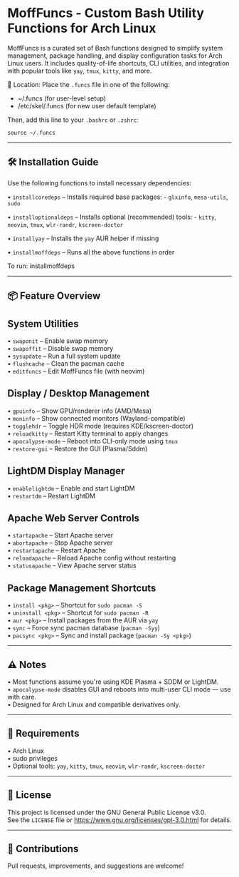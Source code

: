 MoffFuncs - Custom Bash Utility Functions for Arch Linux
========================================================

MoffFuncs is a curated set of Bash functions designed to simplify system management, package handling, and display configuration tasks for Arch Linux users. It includes quality-of-life shortcuts, CLI utilities, and integration with popular tools like `yay`, `tmux`, `kitty`, and more.

📁 Location:
Place the `.funcs` file in one of the following:

  - ~/.funcs         (for user-level setup)
  - /etc/skel/.funcs (for new user default template)

Then, add this line to your `.bashrc` or `.zshrc`:

    source ~/.funcs

------------------------------------------------------------
🛠️ Installation Guide
------------------------------------------------------------

Use the following functions to install necessary dependencies:

• `installcoredeps`      – Installs required base packages:
    - `glxinfo`, `mesa-utils`, `sudo`

• `installoptionaldeps`  – Installs optional (recommended) tools:
    - `kitty`, `neovim`, `tmux`, `wlr-randr`, `kscreen-doctor`

• `installyay`           – Installs the `yay` AUR helper if missing

• `installmoffdeps`      – Runs all the above functions in order

To run:
    installmoffdeps

------------------------------------------------------------
📦 Feature Overview
------------------------------------------------------------

System Utilities
----------------
• `swaponit`          – Enable swap memory  
• `swapoffit`         – Disable swap memory  
• `sysupdate`         – Run a full system update  
• `flushcache`        – Clean the pacman cache  
• `editfuncs`         – Edit MoffFuncs file (with neovim)

Display / Desktop Management
----------------------------
• `gpuinfo`           – Show GPU/renderer info (AMD/Mesa)  
• `moninfo`           – Show connected monitors (Wayland-compatible)  
• `togglehdr`         – Toggle HDR mode (requires KDE/kscreen-doctor)  
• `reloadkitty`       – Restart Kitty terminal to apply changes  
• `apocalypse-mode`   – Reboot into CLI-only mode using `tmux`  
• `restore-gui`       – Restore the GUI (Plasma/Sddm)

LightDM Display Manager
-----------------------
• `enablelightdm`     – Enable and start LightDM  
• `restartdm`         – Restart LightDM

Apache Web Server Controls
--------------------------
• `startapache`       – Start Apache server  
• `abortapache`       – Stop Apache server  
• `restartapache`     – Restart Apache  
• `reloadapache`      – Reload Apache config without restarting  
• `statusapache`      – View Apache server status

Package Management Shortcuts
----------------------------
• `install <pkg>`     – Shortcut for `sudo pacman -S`  
• `uninstall <pkg>`   – Shortcut for `sudo pacman -R`  
• `aur <pkg>`         – Install packages from the AUR via `yay`  
• `sync`              – Force sync pacman database (`pacman -Syy`)  
• `pacsync <pkg>`     – Sync and install package (`pacman -Sy <pkg>`)

------------------------------------------------------------
⚠️ Notes
------------------------------------------------------------
• Most functions assume you're using KDE Plasma + SDDM or LightDM.  
• `apocalypse-mode` disables GUI and reboots into multi-user CLI mode — use with care.  
• Designed for Arch Linux and compatible derivatives only.

------------------------------------------------------------
🔧 Requirements
------------------------------------------------------------
• Arch Linux  
• sudo privileges  
• Optional tools: `yay`, `kitty`, `tmux`, `neovim`, `wlr-randr`, `kscreen-doctor`

------------------------------------------------------------
📜 License
------------------------------------------------------------
This project is licensed under the GNU General Public License v3.0.  
See the `LICENSE` file or https://www.gnu.org/licenses/gpl-3.0.html for details.

------------------------------------------------------------
💬 Contributions
------------------------------------------------------------
Pull requests, improvements, and suggestions are welcome!
